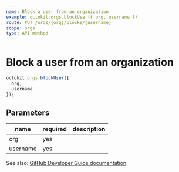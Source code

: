 ```yaml
---
name: Block a user from an organization
example: octokit.orgs.blockUser({ org, username })
route: PUT /orgs/{org}/blocks/{username}
scope: orgs
type: API method
---
```


# Block a user from an organization

```js
octokit.orgs.blockUser({
  org,
  username
});
```

## Parameters

<table>
  <thead>
    <tr>
      <th>name</th>
      <th>required</th>
      <th>description</th>
    </tr>
  </thead>
  <tbody>
    <tr><td>org</td><td>yes</td><td>

</td></tr>
<tr><td>username</td><td>yes</td><td>

</td></tr>
  </tbody>
</table>

See also: [GitHub Developer Guide documentation](https://docs.github.com/rest/reference/orgs#block-a-user-from-an-organization).
